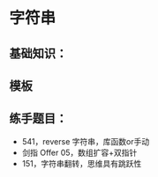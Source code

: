 
# 字符串

## 基础知识：

## 模板



## 练手题目：


- 541，reverse 字符串，库函数or手动
- 剑指 Offer 05，数组扩容+双指针
- 151，字符串翻转，思维具有跳跃性
